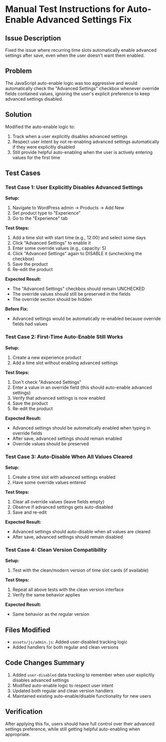 # Manual Test Instructions for Auto-Enable Advanced Settings Fix

## Issue Description
Fixed the issue where recurring time slots automatically enable advanced settings after save, even when the user doesn't want them enabled.

## Problem
The JavaScript auto-enable logic was too aggressive and would automatically check the "Advanced Settings" checkbox whenever override fields contained values, ignoring the user's explicit preference to keep advanced settings disabled.

## Solution
Modified the auto-enable logic to:
1. Track when a user explicitly disables advanced settings
2. Respect user intent by not re-enabling advanced settings automatically if they were explicitly disabled
3. Still provide helpful auto-enabling when the user is actively entering values for the first time

## Test Cases

### Test Case 1: User Explicitly Disables Advanced Settings
**Setup:**
1. Navigate to WordPress admin → Products → Add New
2. Set product type to "Experience"
3. Go to the "Experience" tab

**Test Steps:**
1. Add a time slot with start time (e.g., 12:00) and select some days
2. Click "Advanced Settings" to enable it
3. Enter some override values (e.g., capacity: 5)
4. Click "Advanced Settings" again to DISABLE it (unchecking the checkbox)
5. Save the product
6. Re-edit the product

**Expected Result:**
- The "Advanced Settings" checkbox should remain UNCHECKED
- The override values should still be preserved in the fields
- The override section should be hidden

**Before Fix:**
- Advanced settings would be automatically re-enabled because override fields had values

### Test Case 2: First-Time Auto-Enable Still Works
**Setup:**
1. Create a new experience product
2. Add a time slot without enabling advanced settings

**Test Steps:**
1. Don't check "Advanced Settings"
2. Enter a value in an override field (this should auto-enable advanced settings)
3. Verify that advanced settings is now enabled
4. Save the product
5. Re-edit the product

**Expected Result:**
- Advanced settings should be automatically enabled when typing in override fields
- After save, advanced settings should remain enabled
- Override values should be preserved

### Test Case 3: Auto-Disable When All Values Cleared
**Setup:**
1. Create a time slot with advanced settings enabled
2. Have some override values entered

**Test Steps:**
1. Clear all override values (leave fields empty)
2. Observe if advanced settings gets auto-disabled
3. Save and re-edit

**Expected Result:**
- Advanced settings should auto-disable when all values are cleared
- After save, advanced settings should remain disabled

### Test Case 4: Clean Version Compatibility
**Setup:**
1. Test with the clean/modern version of time slot cards (if available)

**Test Steps:**
1. Repeat all above tests with the clean version interface
2. Verify the same behavior applies

**Expected Result:**
- Same behavior as the regular version

## Files Modified
- `assets/js/admin.js`: Added user-disabled tracking logic
- Added handlers for both regular and clean versions

## Code Changes Summary
1. Added `user-disabled` data tracking to remember when user explicitly disables advanced settings
2. Modified auto-enable logic to respect user intent
3. Updated both regular and clean version handlers
4. Maintained existing auto-enable/disable functionality for new users

## Verification
After applying this fix, users should have full control over their advanced settings preference, while still getting helpful auto-enabling when appropriate.